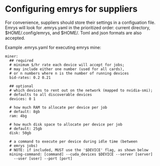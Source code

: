 # Configuring emrys for suppliers

For convenience, suppliers should store their settings in a configuation file. Emrys will look for .emrys.yaml in the prioritized order: current directory, $HOME/.config/emrys, and $HOME/. Toml and json formats are also accepted.

Example .emrys.yaml for executing emrys mine:

    miner:
      ## required
      # minimum $/hr rate each device will accept for jobs;
      # may include either one number (used for all cards),
      # or n numbers where n is the number of running devices
      bid-rates: 0.2 0.21

      ## optional
      # which devices to rent out on the network (mapped to nvidia-smi);
      # defaults to all discoverable devices
      devices: 0 1

      # how much RAM to allocate per device per job
      # default: 8gb
      ram: 4bg

      # how much disk space to allocate per device per job
      # default: 25gb
      disk: 50gb

      # a command to execute per device during idle time (between
      # emrys jobs)
      # NOTE: if included, MUST use the '$DEVICE' flag, as shown below
      mining-command: [command] --cuda_devices $DEVICE --server [server]
        --user [user] --port [port]
